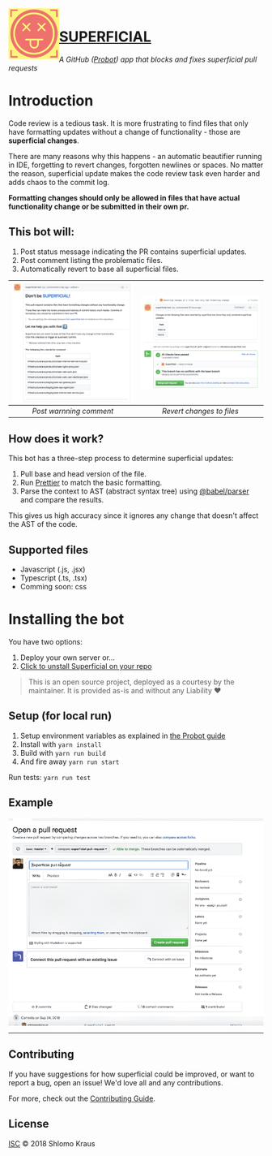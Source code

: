 <img align="left" width="100" height="100" src="https://raw.githubusercontent.com/shlomokraus/superficial/master/static/logo.png">

# [SUPERFICIAL](https://github.com/apps/superficial-bot)

*A GitHub ([Probot](https://github.com/probot/probot)) app that blocks and fixes superficial pull requests*

# Introduction

Code review is a tedious task. It is more frustrating to find files that only have formatting updates without a change of functionality - those are **superficial changes**. 

There are many reasons why this happens - an automatic beautifier running in IDE, forgetting to revert changes, forgotten newlines or spaces. No matter the reason, superficial update makes the code review task even harder and adds chaos to the commit log. 

**Formatting changes should only be allowed in files that have actual functionality change or be submitted in their own pr.**

## This bot will: 
1. Post status message indicating the PR contains superficial updates.
2. Post comment listing the problematic files.
3. Automatically revert to base all superficial files.

| <img align="left" width="100%%" src="https://raw.githubusercontent.com/shlomokraus/superficial/master/static/basic-message.png" />  | <img align="right" width="100%" src="https://raw.githubusercontent.com/shlomokraus/superficial/master/static/revert-message.png" /> | 
|:---:|:---:|
| _Post warnning comment_ | _Revert changes to files_ | 

## How does it work? 
This bot has a three-step process to determine superficial updates: 
1. Pull base and head version of the file.
2. Run [Prettier](https://github.com/prettier/prettier) to match the basic formatting. 
3. Parse the context to AST (abstract syntax tree) using [@babel/parser](https://babeljs.io/docs/en/babel-parser) and compare the results. 

This gives us high accuracy since it ignores any change that doesn't affect the AST of the code. 

## Supported files
- Javascript (.js, .jsx)
- Typescript (.ts, .tsx)
- Comming soon: css

# Installing the bot

You have two options: 
1. Deploy your own server or...
2. [Click to unstall Superficial on your repo](https://github.com/apps/superficial-bot)

> This is an open source project, deployed as a courtesy by the maintainer. It is provided as-is and without any Liability :heart: 
## Setup (for local run)

1. Setup environment variables as explained in [the Probot guide](https://probot.github.io/docs/development/)
2. Install with `yarn install` 
3. Build with `yarn run build`
4. And fire away `yarn run start`

Run tests: 
`yarn run test`

## Example

<img align="center" width="750" src="https://raw.githubusercontent.com/shlomokraus/superficial/master/static/superficial.gif">

---

## Contributing

If you have suggestions for how superficial could be improved, or want to report a bug, open an issue! We'd love all and any contributions.

For more, check out the [Contributing Guide](CONTRIBUTING.md).

## License

[ISC](LICENSE) © 2018 Shlomo Kraus
